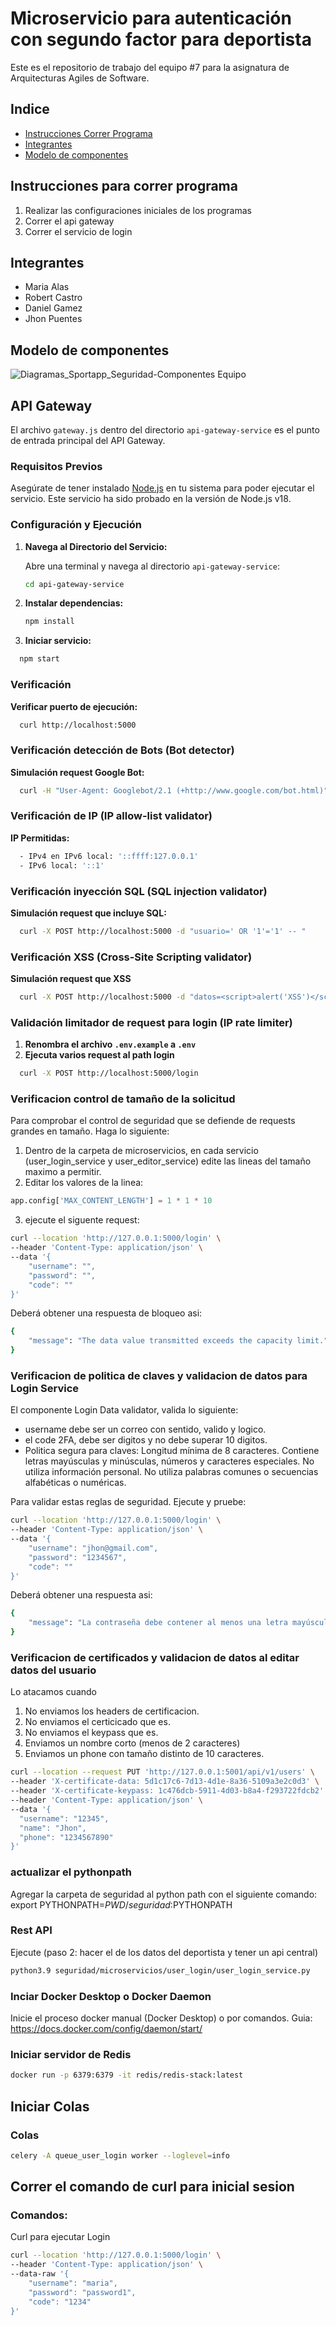 # Microservicio para autenticación con segundo factor para deportista
Este es el repositorio de trabajo del equipo #7 para la asignatura de Arquitecturas Agiles de Software.

## Indice
* [Instrucciones Correr Programa](#instrucciones-programa)
* [Integrantes](#integrantes)
* [Modelo de componentes](#mod-componentes)

<a id="instrucciones-programa"></a>
## Instrucciones para correr programa

1. Realizar las configuraciones iniciales de los programas
2. Correr el api gateway
3. Correr el servicio de login

<a id="integrantes"></a>
## Integrantes


- Maria Alas
- Robert Castro
- Daniel Gamez
- Jhon Puentes

<a id="mod-componentes"></a>
## Modelo de componentes


![Diagramas_Sportapp_Seguridad-Componentes Equipo](https://github.com/mar-alas/CompumundoHipermegared-Equipo7/assets/142275813/7bdf83f3-02cd-4797-a91a-a58af4570679)



## API Gateway

El archivo `gateway.js` dentro del directorio `api-gateway-service` es el punto de entrada principal del API Gateway.

### Requisitos Previos

Asegúrate de tener instalado [Node.js](https://nodejs.org/) en tu sistema para poder ejecutar el servicio. Este servicio ha sido probado en la versión de Node.js v18.

### Configuración y Ejecución

1. **Navega al Directorio del Servicio:**

   Abre una terminal y navega al directorio `api-gateway-service`:

   ```bash
   cd api-gateway-service
   ```

2. **Instalar dependencias:**

   ```bash
   npm install
   ```

3. **Iniciar servicio:**
  ```bash
    npm start
  ```

### Verificación

**Verificar puerto de ejecución:**
  ```bash
    curl http://localhost:5000
  ```

### Verificación detección de Bots (Bot detector)

**Simulación request Google Bot:**
  ```bash
    curl -H "User-Agent: Googlebot/2.1 (+http://www.google.com/bot.html)" http://localhost:5000
  ```

### Verificación de IP (IP allow-list validator)

**IP Permitidas:**
  ```bash
    - IPv4 en IPv6 local: '::ffff:127.0.0.1'
    - IPv6 local: '::1'
  ```

### Verificación inyección SQL (SQL injection validator)

**Simulación request que incluye SQL:**
  ```bash
    curl -X POST http://localhost:5000 -d "usuario=' OR '1'='1' -- "
  ```

### Verificación XSS (Cross-Site Scripting validator)

**Simulación request que XSS**
  ```bash
    curl -X POST http://localhost:5000 -d "datos=<script>alert('XSS')</script>"
  ```

### Validación limitador de request para login (IP rate limiter)
1. **Renombra el archivo `.env.example` a `.env`**
2. **Ejecuta varios request al path login**
  ```bash
    curl -X POST http://localhost:5000/login
  ```

### Verificacion control de tamaño de la solicitud
Para comprobar el control de seguridad que se defiende de requests grandes en tamaño. Haga lo siguiente:
1. Dentro de la carpeta de microservicios, en cada servicio (user_login_service y user_editor_service) edite las lineas del tamaño maximo a permitir.
2. Editar los valores de la linea:
```python
app.config['MAX_CONTENT_LENGTH'] = 1 * 1 * 10
```
3. ejecute el siguente request:
```bash
curl --location 'http://127.0.0.1:5000/login' \
--header 'Content-Type: application/json' \
--data '{
    "username": "",
    "password": "",
    "code": ""
}'
```
Deberá obtener una respuesta de bloqueo asi:
```bash
{
    "message": "The data value transmitted exceeds the capacity limit."
}
```

### Verificacion de politica de claves y validacion de datos para Login Service
El componente Login Data validator, valida lo siguiente:
* username debe ser un correo con sentido, valido y logico.
* el code 2FA, debe ser digitos y no debe superar 10 digitos.
* Politica segura para claves:
    Longitud mínima de 8 caracteres.
    Contiene letras mayúsculas y minúsculas, números y caracteres especiales.
    No utiliza información personal.
    No utiliza palabras comunes o secuencias alfabéticas o numéricas.

Para validar estas reglas de seguridad. Ejecute y pruebe:
```bash
curl --location 'http://127.0.0.1:5000/login' \
--header 'Content-Type: application/json' \
--data '{
    "username": "jhon@gmail.com",
    "password": "1234567",
    "code": ""
}'
```
Deberá obtener una respuesta asi:
```bash
{
    "message": "La contraseña debe contener al menos una letra mayúscula, una letra minúscula, un número y un carácter especial"
}
```

### Verificacion de certificados y validacion de datos al editar datos del usuario
Lo atacamos cuando
1. No enviamos los headers de certificacion.
2. No enviamos el certicicado que es.
3. No enviamos el keypass que es.
4. Enviamos un nombre corto (menos de 2 caracteres)
5. Enviamos un phone con tamaño distinto de 10 caracteres.

```bash
curl --location --request PUT 'http://127.0.0.1:5001/api/v1/users' \
--header 'X-certificate-data: 5d1c17c6-7d13-4d1e-8a36-5109a3e2c0d3' \
--header 'X-certificate-keypass: 1c476dcb-5911-4d03-b8a4-f293722fdcb2' \
--header 'Content-Type: application/json' \
--data '{
  "username": "12345",
  "name": "Jhon",
  "phone": "1234567890"
}'
```

### actualizar el pythonpath
Agregar la carpeta de seguridad al python path con el siguiente comando:
export PYTHONPATH=$PWD/seguridad:$PYTHONPATH


### Rest API
Ejecute (paso 2: hacer el de los datos del deportista y tener un api central)
```bash
python3.9 seguridad/microservicios/user_login/user_login_service.py
```

### Inciar Docker Desktop o Docker Daemon
Inicie el proceso docker manual (Docker Desktop) o por comandos.
Guia: https://docs.docker.com/config/daemon/start/

### Iniciar servidor de Redis
```bash
docker run -p 6379:6379 -it redis/redis-stack:latest
```

## Iniciar Colas

### Colas 

```bash
celery -A queue_user_login worker --loglevel=info
```

## Correr el comando de curl para inicial sesion

### Comandos: 

Curl para ejecutar Login
```bash
curl --location 'http://127.0.0.1:5000/login' \
--header 'Content-Type: application/json' \
--data-raw '{
    "username": "maria",
    "password": "password1",
    "code": "1234"
}'
```
